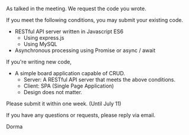 As talked in the meeting.
We request the code you wrote.

If you meet the following conditions, you may submit your existing code.
  - RESTful API server written in Javascript ES6
     * Using express.js
     * Using MySQL
  - Asynchronous processing using Promise or async / await

If you're writing new code,
   - A simple board application capable of CRUD.
      * Server: A RESTful API server that meets the above conditions.
      * Client: SPA (Single Page Application)
      * Design does not matter.

Please submit it within one week. (Until July 11)

If you have any questions or requests, please reply via email.

Dorma
